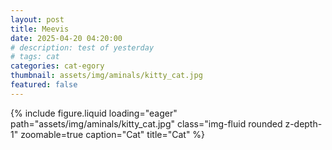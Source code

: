 ```yaml
---
layout: post
title: Meevis
date: 2025-04-20 04:20:00
# description: test of yesterday
# tags: cat
categories: cat-egory
thumbnail: assets/img/aminals/kitty_cat.jpg
featured: false
---
```


<div class="row mt-3">
    <div class="col-sm mt-3 mt-md-0">
        {% include figure.liquid loading="eager" path="assets/img/aminals/kitty_cat.jpg" 
            class="img-fluid rounded z-depth-1" 
            zoomable=true
            caption="Cat"
            title="Cat" %}
    </div>
</div>
